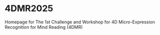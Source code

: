 # 4DMR2025
Homepage for The 1st Challenge and Workshop for 4D Micro-Expression Recognition for Mind Reading (4DMR) 
